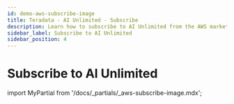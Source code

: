 ```yaml
---
id: demo-aws-subscribe-image
title: Teradata - AI Unlimited - Subscribe
description: Learn how to subscribe to AI Unlimited from the AWS marketplace.
sidebar_label: Subscribe to AI Unlimited	
sidebar_position: 4
---
```


# Subscribe to AI Unlimited

import MyPartial from '/docs/_partials/_aws-subscribe-image.mdx';

<MyPartial />